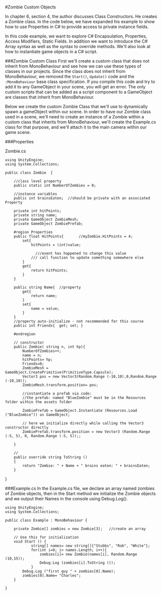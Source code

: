 #Zombie Custom Objects

In chapter 6, section 4, the author discusses Class Constructors. He creates a Zombie class.  In the code below, we have expanded his example to show how to use Properties in C# to provide access to private instance fields.  

In this code example, we want to explore C# Encapsulation, Properties, Access Modifiers, Static Fields. In addition we want to introduce the C# Array syntax as well as the syntax to override methods. We'll also look at how to instantiate game objects in a C# script.

###Zombie Custom Class
First we'll create a custom class that does not inherit from MonoBehaviour and see how we can use these types of classes in our projects.   Since the class does not inherit from MonoBehaviour, we removed the ``Start()``, ``Update()`` code and the ``:MonoBehaviour`` base class specification. If you compile this code and try to add it to any GameObject in your scene, you will get an error.  The only custom scripts that can be added as a script component to a GameObject are classes that inherit from MonoBehaviour.  

Below we create the custom Zombie Class that we'll use to dynamically spawn a gameObject within our scene.  In order to have our Zombie class used in a scene, we'll need to create an instance of a Zombie within a custom class that inherits from MonoBehaviour, we'll create the Example.cs class for that purpose, and we'll attach it to the main camera within our game scene.

###Properties


Zombie.cs
```
using UnityEngine;
using System.Collections;

public class Zombie  {
	
	//class level property
	public static int NumberOfZombies = 0;

	//instance variables
	public int brainsEaten;  //should be private with an associated Property
	
	private int hitPoints;
	private string name;
	private GameObject ZombieMesh; 
	private GameObject ZombiePrefab;

	#region Properties
    public float HitPoints{       //myZombie.HitPoints = 4;
		set{
			hitPoints = (int)value;

			  ///event has happened to change this value
			/// call function to update something somewhere else 
		}
		get{
			return hitPoints;
		}
	}
	
	public string Name{  //property
		get{
			return name;
		}
		set{
			name = value;
		}
	}
	//property auto-initialize - not recommended for this course
	public int Friends{  get; set; }
	
	#endregion
	
	// constructor
	public Zombie( string n, int hp){
		NumberOfZombies++;
		name = n;
		hitPoints= hp;
		Friends=0;
		ZombieMesh = GameObject.CreatePrimitive(PrimitiveType.Capsule);
		Vector3 pos = new Vector3(Random.Range (-10,10),0,Random.Range (-10,10));
		ZombieMesh.transform.position= pos;
		
		//instantiate a prefab via code: 
		//the prefab: named "BlueZombie" must be in the Resources folder within the assets folder
		
		ZombiePrefab = GameObject.Instantiate (Resources.Load ("BlueZombie")) as GameObject;

		// here we initialize directly while calling the Vector3 constructor directly
		ZombiePrefab.transform.position = new Vector3 (Random.Range (-5, 5), 0, Random.Range (-5, 5));;

	}
	
	//
	public override string ToString ()
	{
		return "Zombie: " + Name + " brains eaten: " + brainsEaten;
	}
```
	
}

###Example.cs
In the Example.cs file, we declare an array named zombies of Zombie objects, then in the Start method we initialize the Zombie objects and we output their Names in the console using Debug.Log().
```
using UnityEngine;
using System.Collections;

public class Example : MonoBehaviour {

	private Zombie[] zombies = new Zombie[3];   //create an array

	// Use this for initialization
	void Start () {
			string[] names= new string[]{"Stubbs", "Rob", "White"};
			for(int i=0; i< names.Length; i++){
				zombies[i]= new Zombie(names[i], Random.Range (10,15));
				Debug.Log (zombies[i].ToString ());
			}
		Debug.Log ("first guy " + zombies[0].Name);
		zombies[0].Name= "Charles";
	}
	
}
```

